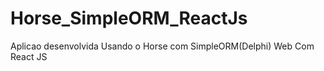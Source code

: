 # Horse_SimpleORM_ReactJs
Aplicao desenvolvida Usando o Horse com SimpleORM(Delphi) Web Com React JS
